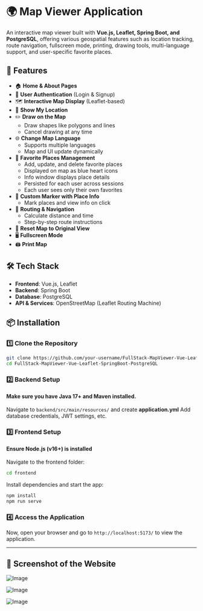 # 🌍 Map Viewer Application

An interactive map viewer built with **Vue.js, Leaflet, Spring Boot, and PostgreSQL**, offering various geospatial features such as location tracking, route navigation, fullscreen mode, printing, drawing tools, multi-language support, and user-specific favorite places.

## 🚀 Features

- 🏠 **Home & About Pages**  
- 🔑 **User Authentication** (Login & Signup)  
- 🗺 **Interactive Map Display** (Leaflet-based)  
- 📌 **Show My Location**  
- ✏️ **Draw on the Map**  
  - Draw shapes like polygons and lines  
  - Cancel drawing at any time  
- 🌐 **Change Map Language**  
  - Supports multiple languages  
  - Map and UI update dynamically  
- 💙 **Favorite Places Management**  
  - Add, update, and delete favorite places  
  - Displayed on map as blue heart icons  
  - Info window displays place details  
  - Persisted for each user across sessions  
  - Each user sees only their own favorites  
- 📍 **Custom Marker with Place Info**  
  - Mark places and view info on click  
- 📏 **Routing & Navigation**  
  - Calculate distance and time  
  - Step-by-step route instructions  
- 🔄 **Reset Map to Original View**  
- 🖥 **Fullscreen Mode**  
- 🖨 **Print Map**

## 🛠 Tech Stack

- **Frontend**: Vue.js, Leaflet  
- **Backend**: Spring Boot  
- **Database**: PostgreSQL  
- **API & Services**: OpenStreetMap (Leaflet Routing Machine)  

## 📦 Installation

### 1️⃣ Clone the Repository
```sh
git clone https://github.com/your-username/FullStack-MapViewer-Vue-Leaflet-SpringBoot-PostgreSQL.git
cd FullStack-MapViewer-Vue-Leaflet-SpringBoot-PostgreSQL
```
### 2️⃣ Backend Setup  
#### Make sure you have Java 17+ and Maven installed.

Navigate to `backend/src/main/resources/` and create **application.yml** 
Add database credentials, JWT settings, etc.

### 3️⃣ Frontend Setup
#### Ensure Node.js (v16+) is installed
Navigate to the frontend folder:
```sh
cd frontend
```

Install dependencies and start the app:
```sh
npm install
npm run serve
```


### 4️⃣ Access the Application
Now, open your browser and go to `http://localhost:5173/` to view the application.

---
## 📸 Screenshot of the Website

![Image](https://github.com/user-attachments/assets/f03a9f36-e0e4-4c29-a5c0-b6bbeb348906)

![Image](https://github.com/user-attachments/assets/14465009-9a50-4aac-ba0f-9a02a9dbf91e)

![Image](https://github.com/user-attachments/assets/2c27d85c-3662-4aae-8050-1ffd8d57502e)
